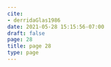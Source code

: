 ```yaml
---
cite:
- derridaGlas1986
date: 2021-05-28 15:15:56-07:00
draft: false
page: 28
title: page 28
type: page
---
```



